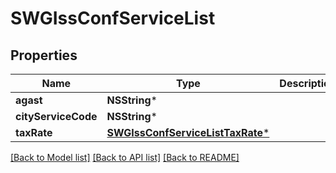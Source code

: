# SWGIssConfServiceList

## Properties
Name | Type | Description | Notes
------------ | ------------- | ------------- | -------------
**agast** | **NSString*** |  | [optional] 
**cityServiceCode** | **NSString*** |  | [optional] 
**taxRate** | [**SWGIssConfServiceListTaxRate***](SWGIssConfServiceListTaxRate.md) |  | [optional] 

[[Back to Model list]](../README.md#documentation-for-models) [[Back to API list]](../README.md#documentation-for-api-endpoints) [[Back to README]](../README.md)


